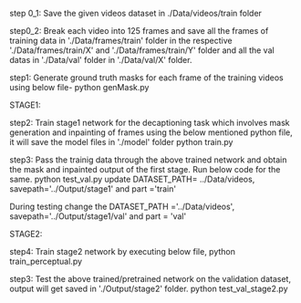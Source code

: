 step 0_1: Save the given videos dataset in ./Data/videos/train folder 

step0_2: Break each video into 125 frames and save all the frames of training data in './Data/frames/train' folder in the respective './Data/frames/train/X' and './Data/frames/train/Y' folder and all the val datas in './Data/val' folder in './Data/val/X' folder.

step1: Generate ground truth masks for each frame of the training videos using below file-
python genMask.py

STAGE1:

step2: Train stage1 network for the decaptioning task which involves mask generation and inpainting of frames using the below mentioned python file, it will save the model files in './model' folder
python train.py 

step3: Pass the trainig data through the above trained network and obtain the mask and inpainted output of the first stage. Run below code for the same.
python test_val.py
update DATASET_PATH= ../Data/videos, savepath='../Output/stage1' and part ='train'

During testing change the DATASET_PATH ='../Data/videos', savepath='../Output/stage1/val' and part = 'val'


STAGE2:

step4: Train stage2 network by executing below file,
python train_perceptual.py

step3: Test the above trained/pretrained network on the validation dataset, output will get saved in './Output/stage2' folder.
python test_val_stage2.py

